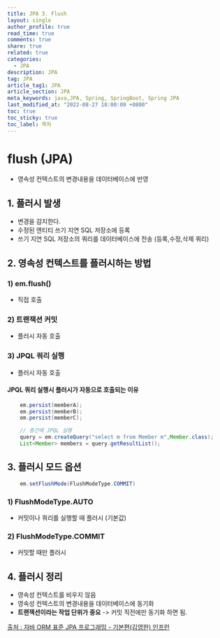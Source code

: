 ```yaml
---
title: JPA 3. Flush
layout: single
author_profile: true
read_time: true
comments: true
share: true
related: true
categories:
  - JPA
description: JPA
tag: JPA
article_tag1: JPA
article_section: JPA
meta_keywords: java,JPA, Spring, SpringBoot, Spring JPA
last_modified_at: "2022-08-27 18:00:00 +0800"
toc: true
toc_sticky: true
toc_label: 목차
---
```


# flush (JPA)

- 영속성 컨텍스트의 변경내용을 데이터베이스에 반영

## 1. 플러시 발생

- 변경을 감지한다.
- 수정된 엔티티 쓰기 지연 SQL 저장소에 등록
- 쓰기 지연 SQL 저장소의 쿼리를 데이터베이스에 전송 (등록,수정,삭제 쿼리)

## 2. 영속성 컨텍스트를 플러시하는 방법

### 1) em.flush()

- 직접 호출

### 2) 트랜잭션 커밋

- 플러시 자동 호출

### 3) JPQL 쿼리 실행

- 플러시 자동 호출

#### JPQL 쿼리 실행시 플러시가 자동으로 호출되는 이유

```java
    em.persist(memberA);
    em.persist(memberB);
    em.persist(memberC);

    // 중간에 JPQL 실행
    query = em.createQuery("select m from Member m",Member.class);
    List<Member> members = query.getResultList();
```

## 3. 플러시 모드 옵션

```java
    em.setFlushMode(FlushModeType.COMMIT)
```

### 1) FlushModeType.AUTO

- 커밋이나 쿼리를 실행할 때 플러시 (기본값)

### 2) FlushModeType.COMMIT

- 커밋할 때만 플러시

## 4. 플러시 정리

- 영속성 컨텍스트를 비우지 않음
- 영속성 컨텍스트의 변경내용을 데이터베이스에 동기화
- **트랜잭션이라는 작업 단위가 중요** -> 커밋 직전에만 동기화 하면 됨.

<a href="https://www.inflearn.com/course/ORM-JPA-Basic/">출처 : 자바 ORM 표준 JPA 프로그래밍 - 기본편(김영한) 인프런</a>
